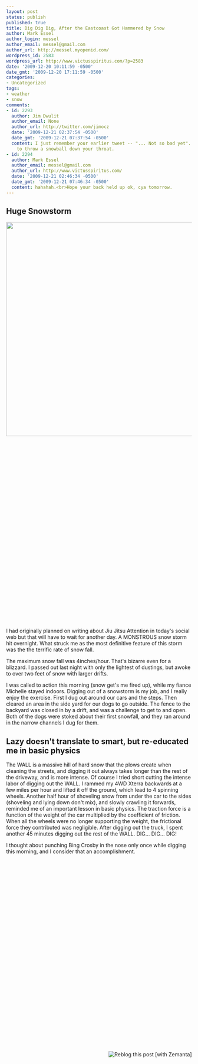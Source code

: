 ```yaml
---
layout: post
status: publish
published: true
title: Dig Dig Dig, After the Eastcoast Got Hammered by Snow
author: Mark Essel
author_login: messel
author_email: messel@gmail.com
author_url: http://messel.myopenid.com/
wordpress_id: 2583
wordpress_url: http://www.victusspiritus.com/?p=2583
date: '2009-12-20 10:11:59 -0500'
date_gmt: '2009-12-20 17:11:59 -0500'
categories:
- Uncategorized
tags:
- weather
- snow
comments:
- id: 2293
  author: Jim Dwulit
  author_email: None
  author_url: http://twitter.com/jimocz
  date: '2009-12-21 02:37:54 -0500'
  date_gmt: '2009-12-21 07:37:54 -0500'
  content: I just remember your earlier tweet -- "... Not so bad yet".  I was ready
    to throw a snowball down your throat.
- id: 2294
  author: Mark Essel
  author_email: messel@gmail.com
  author_url: http://www.victusspiritus.com/
  date: '2009-12-21 02:46:34 -0500'
  date_gmt: '2009-12-21 07:46:34 -0500'
  content: hahahah.<br>Hope your back held up ok, cya tomorrow.
---
```

<h2>Huge Snowstorm</h2>
<p><a href="http://www.victusspiritus.com/wp-content/uploads/2009/12/09-001.jpg"><img class="aligncenter size-large wp-image-2586" title="09 001" src="http://www.victusspiritus.com/wp-content/uploads/2009/12/09-001-1024x768.jpg" alt="" width="800" height="580" /></a><br />
<object classid="clsid:d27cdb6e-ae6d-11cf-96b8-444553540000" width="640" height="505" codebase="http://download.macromedia.com/pub/shockwave/cabs/flash/swflash.cab#version=6,0,40,0"><param name="allowFullScreen" value="true" /><param name="allowscriptaccess" value="always" /><param name="src" value="http://www.youtube.com/v/ofVUvUGV3IQ&amp;hl=en_US&amp;fs=1&amp;color1=0x006699&amp;color2=0x54abd6" /><param name="allowfullscreen" value="true" /><embed type="application/x-shockwave-flash" width="640" height="505" src="http://www.youtube.com/v/ofVUvUGV3IQ&amp;hl=en_US&amp;fs=1&amp;color1=0x006699&amp;color2=0x54abd6" allowscriptaccess="always" allowfullscreen="true"></embed></object></p>
<p>I had originally planned on writing about Jiu Jitsu Attention in today's social web but that will have to wait for another day. A MONSTROUS snow storm hit overnight. What struck me as the most definitive feature of this storm was the the terrific rate of snow fall.</p>
<p>The maximum snow fall was 4inches/hour. That's bizarre even for a blizzard. I passed out last night with only the lightest of dustings, but awoke to over two feet of snow with larger drifts.</p>
<p>I was called to action this morning (snow get's me fired up), while my fiance Michelle stayed indoors. Digging out of a snowstorm is my job, and I really enjoy the exercise. First I dug out around our cars and the steps. Then cleared an area in the side yard for our dogs to go outside. The fence to the backyard was closed in by a drift, and was a challenge to get to and open. Both of the dogs were stoked about their first snowfall, and they ran around in the narrow channels I dug for them.</p>
<h2>Lazy doesn't translate to smart, but re-educated me in basic physics</h2>
<p>The WALL is a massive hill of hard snow that the plows create when cleaning the streets, and digging it out always takes longer than the rest of the driveway, and is more intense. Of course I tried short cutting the intense labor of digging out the WALL. I rammed my 4WD Xterra backwards at a few miles per hour and lifted it off the ground, which lead to 4 spinning wheels. Another half hour of shoveling snow from under the car to the sides (shoveling and lying down don't mix), and slowly crawling it forwards, reminded me of an important lesson in basic physics. The traction force is a function of the weight of the car multiplied by the coefficient of friction. When all the wheels were no longer supporting the weight, the frictional force they contributed was negligible. After digging out the truck, I spent another 45 minutes digging out the rest of the WALL. DIG... DIG... DIG!</p>
<p>I thought about punching Bing Crosby in the nose only once while digging this morning, and I consider that an accomplishment.</p>
<p><object classid="clsid:d27cdb6e-ae6d-11cf-96b8-444553540000" width="640" height="505" codebase="http://download.macromedia.com/pub/shockwave/cabs/flash/swflash.cab#version=6,0,40,0"><param name="allowFullScreen" value="true" /><param name="allowscriptaccess" value="always" /><param name="src" value="http://www.youtube.com/v/9vPfOjAw5Z0&amp;hl=en_US&amp;fs=1&amp;color1=0x006699&amp;color2=0x54abd6" /><param name="allowfullscreen" value="true" /><embed type="application/x-shockwave-flash" width="640" height="505" src="http://www.youtube.com/v/9vPfOjAw5Z0&amp;hl=en_US&amp;fs=1&amp;color1=0x006699&amp;color2=0x54abd6" allowscriptaccess="always" allowfullscreen="true"></embed></object></p>
<div class="zemanta-pixie" style="margin-top: 10px; height: 15px;"><a class="zemanta-pixie-a" title="Reblog this post [with Zemanta]" href="http://reblog.zemanta.com/zemified/bc5f0e53-a221-4d38-9e96-5d085d10533f/"><img class="zemanta-pixie-img" style="border: none; float: right;" src="http://img.zemanta.com/reblog_e.png?x-id=bc5f0e53-a221-4d38-9e96-5d085d10533f" alt="Reblog this post [with Zemanta]" /></a><span class="zem-script more-related pretty-attribution"><script src="http://static.zemanta.com/readside/loader.js" type="text/javascript"></script></span></div>
